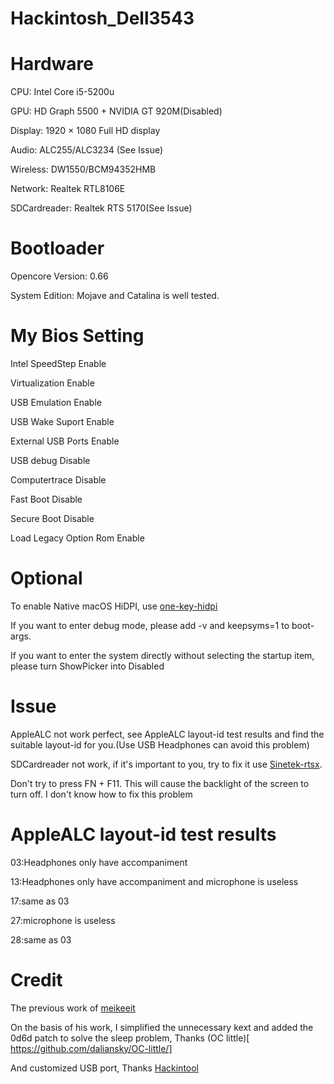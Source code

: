 # Hackintosh_Dell3543

# Hardware

CPU: Intel Core i5-5200u

GPU: HD Graph 5500 + NVIDIA GT 920M(Disabled)

Display: 1920 × 1080 Full HD display

Audio: ALC255/ALC3234 (See Issue)

Wireless: DW1550/BCM94352HMB

Network: Realtek RTL8106E

SDCardreader: Realtek RTS 5170(See Issue)

# Bootloader

Opencore Version: 0.66

System Edition: Mojave and Catalina is well tested.

# My Bios Setting

Intel SpeedStep Enable

Virtualization Enable

USB Emulation Enable

USB Wake Suport Enable

External USB Ports Enable

USB debug Disable

Computertrace Disable

Fast Boot Disable

Secure Boot Disable

Load Legacy Option Rom Enable

# Optional

To enable Native macOS HiDPI, use [one-key-hidpi](https://github.com/xzhih/one-key-hidpi)

If you want to enter debug mode, please add -v and keepsyms=1 to boot-args.

If you want to enter the system directly without selecting the startup item, please turn ShowPicker into Disabled

# Issue

AppleALC not work perfect, see AppleALC layout-id test results and find the suitable layout-id for you.(Use USB Headphones can avoid this problem)

SDCardreader not work, if it's important to you, try to fix it use [Sinetek-rtsx](https://github.com/cholonam/Sinetek-rtsx).

Don't try to press FN + F11. This will cause the backlight of the screen to turn off. I don't know how to fix this problem

# AppleALC layout-id test results

03:Headphones only have accompaniment

13:Headphones only have accompaniment and microphone is useless

17:same as 03

27:microphone is useless

28:same as 03

# Credit

The previous work of [meikeeit](https://github.com/meikeeit/Hackintosh_Dell3543)

On the basis of his work, I simplified the unnecessary kext and added the 0d6d patch to solve the sleep problem, Thanks (OC little)[ https://github.com/daliansky/OC-little/]

And customized USB port, Thanks [Hackintool](https://github.com/headkaze/Hackintool)

